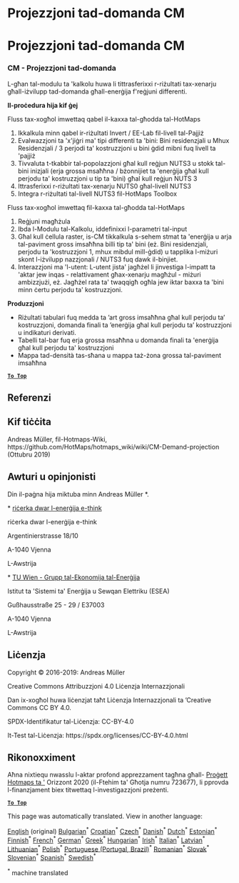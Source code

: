 <h1> <a class="anchor" id="cm-demand-projection" href="#cm-demand-projection"><i class="fa fa-link"></i></a> Projezzjoni tad-domanda CM </h1><h1> <a class="anchor" id="cm-demand-projection" href="#cm-demand-projection"><i class="fa fa-link"></i></a> Projezzjoni tad-domanda CM </h1><h3> <a class="anchor" id="cm---demand-projection" href="#cm---demand-projection"><i class="fa fa-link"></i></a> CM - Projezzjoni tad-domanda </h3><p> L-għan tal-modulu ta &#39;kalkolu huwa li tittrasferixxi r-riżultati tax-xenarju għall-iżvilupp tad-domanda għall-enerġija f&#39;reġjuni differenti. </p><p> <strong>Il-proċedura hija kif ġej</strong> </p><p> Fluss tax-xogħol imwettaq qabel il-kaxxa tal-għodda tal-HotMaps </p><ol><li> Ikkalkula minn qabel ir-riżultati Invert / EE-Lab fil-livell tal-Pajjiż </li><li> Evalwazzjoni ta &#39;x&#39;jiġri ma&#39; tipi differenti ta &#39;bini: Bini residenzjali u Mhux Residenzjali / 3 perjodi ta&#39; kostruzzjoni u bini ġdid mibni fuq livell ta &#39;pajjiż </li><li> Tivvaluta t-tkabbir tal-popolazzjoni għal kull reġjun NUTS3 u stokk tal-bini inizjali (erja grossa msaħħna / bżonnijiet ta &#39;enerġija għal kull perjodu ta&#39; kostruzzjoni u tip ta &#39;bini) għal kull reġjun NUTS 3 </li><li> Ittrasferixxi r-riżultati tax-xenarju NUTS0 għal-livell NUTS3 </li><li> Integra r-riżultati tal-livell NUTS3 fil-HotMaps Toolbox </li></ol><p> Fluss tax-xogħol imwettaq fil-kaxxa tal-għodda tal-HotMaps </p><ol><li> Reġjuni magħżula </li><li> Ibda l-Modulu tal-Kalkolu, iddefinixxi l-parametri tal-input </li><li> Għal kull ċellula raster, is-CM tikkalkula s-sehem stmat ta &#39;enerġija u arja tal-paviment gross imsaħħna billi tip ta&#39; bini (eż. Bini residenzjali, perjodu ta &#39;kostruzzjoni 1, mhux mibdul mill-ġdid) u tapplika l-miżuri skont l-iżvilupp nazzjonali / NUTS3 fuq dawk il-binjiet. </li><li> Interazzjoni ma &#39;l-utent: L-utent jista&#39; jagħżel li jinvestiga l-impatt ta &#39;aktar jew inqas - relattivament għax-xenarju magħżul - miżuri ambizzjużi, eż. Jagħżel rata ta&#39; twaqqigħ ogħla jew iktar baxxa ta &#39;bini minn ċertu perjodu ta&#39; kostruzzjoni. </li></ol><p> <strong>Produzzjoni</strong> </p><ul><li> Riżultati tabulari fuq medda ta ’art gross imsaħħna għal kull perjodu ta’ kostruzzjoni, domanda finali ta ’enerġija għal kull perjodu ta’ kostruzzjoni u indikaturi derivati. </li><li> Tabelli tal-bar fuq erja grossa msaħħna u domanda finali ta &#39;enerġija għal kull perjodu ta&#39; kostruzzjoni </li><li> Mappa tad-densità tas-sħana u mappa taż-żona grossa tal-paviment imsaħħna </li></ul><p><ins> <code><strong><a href="#table-of-contents">To Top</a></strong></code> </ins> </p><h2> <a class="anchor" id="references" href="#references"><i class="fa fa-link"></i></a> Referenzi </h2><h2> <a class="anchor" id="how-to-cite" href="#how-to-cite"><i class="fa fa-link"></i></a> Kif tiċċita </h2><p> Andreas Müller, fil-Hotmaps-Wiki, https://github.com/HotMaps/hotmaps_wiki/wiki/CM-Demand-projection (Ottubru 2019) </p><h2> <a class="anchor" id="authors-and-reviewers" href="#authors-and-reviewers"><i class="fa fa-link"></i></a> Awturi u opinjonisti </h2><p> Din il-paġna hija miktuba minn Andreas Müller *. </p><p> * <a href="http://www.e-think.ac.at">riċerka dwar l-enerġija e-think</a> </p><p> riċerka dwar l-enerġija e-think </p><p> Argentinierstrasse 18/10 </p><p> A-1040 Vjenna </p><p> L-Awstrija </p><p> * <a href="http://www.eeg.tuwien.ac.at">TU Wien - Grupp tal-Ekonomija tal-Enerġija</a> </p><p> Istitut ta &#39;Sistemi ta&#39; Enerġija u Sewqan Elettriku (ESEA) </p><p> Gußhausstraße 25 - 29 / E37003 </p><p> A-1040 Vjenna </p><p> L-Awstrija </p><h2> <a class="anchor" id="license" href="#license"><i class="fa fa-link"></i></a> Liċenzja </h2><p> Copyright © 2016-2019: Andreas Müller </p><p> Creative Commons Attribuzzjoni 4.0 Liċenzja Internazzjonali </p><p> Dan ix-xogħol huwa liċenzjat taħt Liċenzja Internazzjonali ta ’Creative Commons CC BY 4.0. </p><p> SPDX-Identifikatur tal-Liċenzja: CC-BY-4.0 </p><p> It-Test tal-Liċenzja: https://spdx.org/licenses/CC-BY-4.0.html </p><h2> <a class="anchor" id="acknowledgement" href="#acknowledgement"><i class="fa fa-link"></i></a> Rikonoxximent </h2><p> Aħna nixtiequ nwasslu l-aktar profond apprezzament tagħna għall- <a href="https://www.hotmaps-project.eu">Proġett Hotmaps ta &#39;</a> Orizzont 2020 (il-Ftehim ta&#39; Għotja numru 723677), li pprovda l-finanzjament biex titwettaq l-investigazzjoni preżenti. </p><p><ins> <code><strong><a href="#table-of-contents">To Top</a></strong></code> </ins> </p>
<!--- THIS IS A SUPER UNIQUE IDENTIFIER -->

This page was automatically translated. View in another language:

[English](../en/CM-Demand-projection) (original) [Bulgarian](../bg/CM-Demand-projection)<sup>\*</sup> [Croatian](../hr/CM-Demand-projection)<sup>\*</sup> [Czech](../cs/CM-Demand-projection)<sup>\*</sup> [Danish](../da/CM-Demand-projection)<sup>\*</sup> [Dutch](../nl/CM-Demand-projection)<sup>\*</sup> [Estonian](../et/CM-Demand-projection)<sup>\*</sup> [Finnish](../fi/CM-Demand-projection)<sup>\*</sup> [French](../fr/CM-Demand-projection)<sup>\*</sup> [German](../de/CM-Demand-projection)<sup>\*</sup> [Greek](../el/CM-Demand-projection)<sup>\*</sup> [Hungarian](../hu/CM-Demand-projection)<sup>\*</sup> [Irish](../ga/CM-Demand-projection)<sup>\*</sup> [Italian](../it/CM-Demand-projection)<sup>\*</sup> [Latvian](../lv/CM-Demand-projection)<sup>\*</sup> [Lithuanian](../lt/CM-Demand-projection)<sup>\*</sup>  [Polish](../pl/CM-Demand-projection)<sup>\*</sup> [Portuguese (Portugal, Brazil)](../pt/CM-Demand-projection)<sup>\*</sup> [Romanian](../ro/CM-Demand-projection)<sup>\*</sup> [Slovak](../sk/CM-Demand-projection)<sup>\*</sup> [Slovenian](../sl/CM-Demand-projection)<sup>\*</sup> [Spanish](../es/CM-Demand-projection)<sup>\*</sup> [Swedish](../sv/CM-Demand-projection)<sup>\*</sup> 

<sup>\*</sup> machine translated
